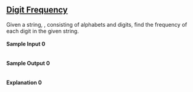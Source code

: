 ## **[Digit Frequency](https://www.hackerrank.com/challenges/frequency-of-digits-1)** 
Given a string, , consisting of alphabets and digits, find the frequency of each digit in the given string.<br><br>**Sample Input 0**<br><code></code><br><br>**Sample Output 0**<br><code></code><br><br>**Explanation 0**<br><br>